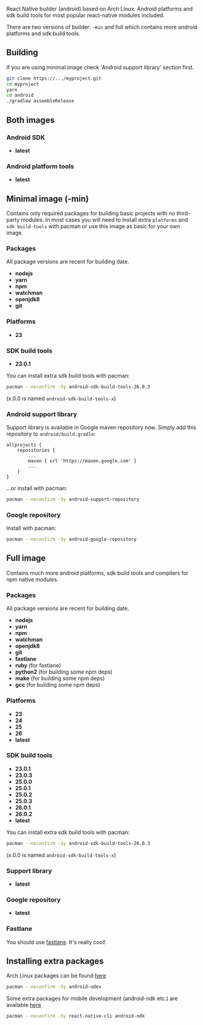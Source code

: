React Native builder (android) based on Arch Linux. Android platforms and sdk build tools for most popular react-native modules included.

There are two versions of builder: `-min` and full which contains more android platforms and sdk build tools.  


## Building

If you are using minimal image check 'Android support library' section first.

```bash
git clone https://.../myproject.git
cd myproject
yarn
cd android
./gradlew assembleRelease
```
 

## Both images

### Android SDK

- **latest**

### Android platform tools

- **latest**

## Minimal image (-min)

Contains only required packages for building basic projects with no third-party modules. In most cases you will need to install extra `platforms` and `sdk build-tools` with pacman or use this image as basic for your own image. 

### Packages

All package versions are recent for building date.

- **nodejs**
- **yarn**
- **npm**
- **watchman**
- **openjdk8**
- **git**

### Platforms

- **23**

### SDK build tools

- **23.0.1**

You can install extra sdk build tools with pacman:
```bash
pacman --noconfirm -Sy android-sdk-build-tools-26.0.3
```
(x.0.0 is named `android-sdk-build-tools-x`)

### Android support library

Support library is available in Google maven repository now. Simply add this repository to `android/build.gradle`:
```
allprojects {
    repositories {
        ...
        maven { url 'https://maven.google.com' }
        ...
    }
}
```  

...or install with pacman:
```bash
pacman --noconfirm -Sy android-support-repository
```

### Google repository

Install with pacman:
```bash
pacman --noconfirm -Sy android-google-repository
```


## Full image

Contains much more android platforms, sdk build tools and compilers for npm native modules.

### Packages

All package versions are recent for building date.

- **nodejs**
- **yarn**
- **npm**
- **watchman**
- **openjdk8**
- **git**
- **fastlane**
- **ruby** (for fastlane)
- **python2** (for building some npm deps)
- **make** (for building some npm deps)
- **gcc** (for building some npm deps)

### Platforms

- **23**
- **24**
- **25**
- **26**
- **latest**

### SDK build tools

- **23.0.1**
- **23.0.3**
- **25.0.0**
- **25.0.1**
- **25.0.2**
- **25.0.3**
- **26.0.1**
- **26.0.2**
- **latest**  

You can install extra sdk build tools with pacman:
```bash
pacman --noconfirm -Sy android-sdk-build-tools-26.0.3
```
(x.0.0 is named `android-sdk-build-tools-x`)

### Support library

- **latest**

### Google repository

- **latest**

### Fastlane

You should use [fastlane](https://fastlane.tools/). It's really cool!


## Installing extra packages

Arch Linux packages can be found [here](https://www.archlinux.org/packages/)
```bash
pacman --noconfirm -Sy android-udev
```  

Some extra packages for mobile development (android-ndk etc.) are available [here](https://keybase.pub/farwayer/arch/mobile/)
```bash
pacman --noconfirm -Sy react-native-cli android-ndk
```
